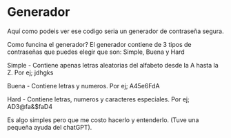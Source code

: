 # Generador
Aquí como podeis ver ese codigo seria un generador de contraseña segura.

Como funcina el generador?
El generador contiene de 3 tipos de contraseñas que puedes elegir que son: Simple, Buena y Hard

Simple - Contiene apenas letras aleatorias del alfabeto desde la A hasta la Z. Por ej; jdhgks

Buena - Contiene letras y numeros. Por ej; A45e6FdA

Hard - Contiene letras, numeros y caracteres especiales. Por ej; AD3@fa&$faD4

Es algo simples pero que me costo hacerlo y entenderlo. (Tuve una pequeña ayuda del chatGPT).
